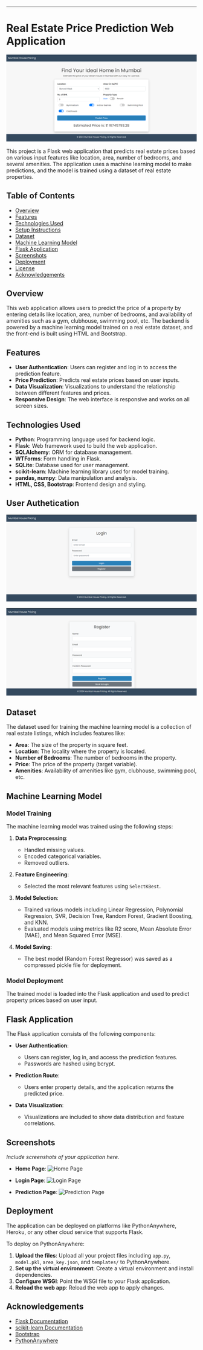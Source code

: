
---

# Real Estate Price Prediction Web Application
<p align="center">
  <img src="screenshots/predict2.png" alt="Prediction Page">
</p>


This project is a Flask web application that predicts real estate prices based on various input features like location, area, number of bedrooms, and several amenities. The application uses a machine learning model to make predictions, and the model is trained using a dataset of real estate properties.

## Table of Contents

- [Overview](#overview)
- [Features](#features)
- [Technologies Used](#technologies-used)
- [Setup Instructions](#setup-instructions)
- [Dataset](#dataset)
- [Machine Learning Model](#machine-learning-model)
- [Flask Application](#flask-application)
- [Screenshots](#screenshots)
- [Deployment](#deployment)
- [License](#license)
- [Acknowledgements](#acknowledgements)

## Overview

This web application allows users to predict the price of a property by entering details like location, area, number of bedrooms, and availability of amenities such as a gym, clubhouse, swimming pool, etc. The backend is powered by a machine learning model trained on a real estate dataset, and the front-end is built using HTML and Bootstrap.

## Features

- **User Authentication**: Users can register and log in to access the prediction feature.
- **Price Prediction**: Predicts real estate prices based on user inputs.
- **Data Visualization**: Visualizations to understand the relationship between different features and prices.
- **Responsive Design**: The web interface is responsive and works on all screen sizes.

## Technologies Used

- **Python**: Programming language used for backend logic.
- **Flask**: Web framework used to build the web application.
- **SQLAlchemy**: ORM for database management.
- **WTForms**: Form handling in Flask.
- **SQLite**: Database used for user management.
- **scikit-learn**: Machine learning library used for model training.
- **pandas, numpy**: Data manipulation and analysis.
- **HTML, CSS, Bootstrap**: Frontend design and styling.

## User Authetication
<p align="center">
  <img src="screenshots/login.png" alt="Prediction Page">
</p>
<p align="center">
  <img src="screenshots/register.png" alt="Prediction Page">
</p>


## Dataset

The dataset used for training the machine learning model is a collection of real estate listings, which includes features like:

- **Area**: The size of the property in square feet.
- **Location**: The locality where the property is located.
- **Number of Bedrooms**: The number of bedrooms in the property.
- **Price**: The price of the property (target variable).
- **Amenities**: Availability of amenities like gym, clubhouse, swimming pool, etc.

## Machine Learning Model

### Model Training

The machine learning model was trained using the following steps:

1. **Data Preprocessing**:
   - Handled missing values.
   - Encoded categorical variables.
   - Removed outliers.

2. **Feature Engineering**:
   - Selected the most relevant features using `SelectKBest`.

3. **Model Selection**:
   - Trained various models including Linear Regression, Polynomial Regression, SVR, Decision Tree, Random Forest, Gradient Boosting, and KNN.
   - Evaluated models using metrics like R2 score, Mean Absolute Error (MAE), and Mean Squared Error (MSE).

4. **Model Saving**:
   - The best model (Random Forest Regressor) was saved as a compressed pickle file for deployment.

### Model Deployment

The trained model is loaded into the Flask application and used to predict property prices based on user input.

## Flask Application

The Flask application consists of the following components:

- **User Authentication**:
  - Users can register, log in, and access the prediction features.
  - Passwords are hashed using bcrypt.

- **Prediction Route**:
  - Users enter property details, and the application returns the predicted price.

- **Data Visualization**:
  - Visualizations are included to show data distribution and feature correlations.

## Screenshots

*Include screenshots of your application here.*

- **Home Page**:
  ![Home Page](screenshots/home_page.png)

- **Login Page**:
  ![Login Page](screenshots/login_page.png)

- **Prediction Page**:
  ![Prediction Page](screenshots/prediction_page.png)

## Deployment

The application can be deployed on platforms like PythonAnywhere, Heroku, or any other cloud service that supports Flask.

To deploy on PythonAnywhere:

1. **Upload the files**: Upload all your project files including `app.py`, `model.pkl`, `area_key.json`, and `templates/` to PythonAnywhere.
2. **Set up the virtual environment**: Create a virtual environment and install dependencies.
3. **Configure WSGI**: Point the WSGI file to your Flask application.
4. **Reload the web app**: Reload the web app to apply changes.


## Acknowledgements

- [Flask Documentation](https://flask.palletsprojects.com/)
- [scikit-learn Documentation](https://scikit-learn.org/)
- [Bootstrap](https://getbootstrap.com/)
- [PythonAnywhere](https://www.pythonanywhere.com/)

